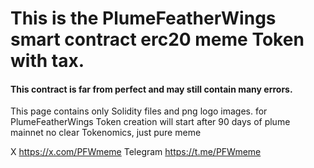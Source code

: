 # This is the PlumeFeatherWings smart contract erc20 meme Token with tax.
#### This contract is far from perfect and may still contain many errors.  

This page contains only Solidity files and png logo images. 
for PlumeFeatherWings Token creation will start after 90 days of plume mainnet 
no clear Tokenomics, just pure meme


X https://x.com/PFWmeme
Telegram https://t.me/PFWmeme
